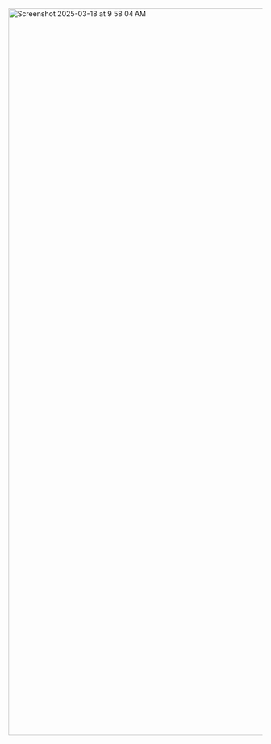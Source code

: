 
<img width="1440" alt="Screenshot 2025-03-18 at 9 58 04 AM" src="https://github.com/user-attachments/assets/d5880085-8001-4b1f-8c44-223cd8583e7b" />
